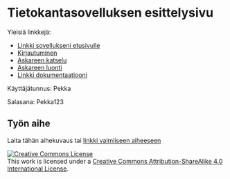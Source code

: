 # Tietokantasovelluksen esittelysivu

Yleisiä linkkejä:

* [Linkki sovellukseni etusivulle](https://samuvait.users.cs.helsinki.fi/tsohasov)
* [Kirjautuminen](https://samuvait.users.cs.helsinki.fi/tsohasov/login)
* [Askareen katselu](https://samuvait.users.cs.helsinki.fi/tsohasov/askare/1)
* [Askareen luonti](https://samuvait.users.cs.helsinki.fi/tsohasov/askare/new)
* [Linkki dokumentaatiooni](https://github.com/samuvait/Tsoha-Bootstrap/blob/master/doc/dokumentaatio.pdf)

Käyttäjätunnus: Pekka

Salasana: Pekka123

## Työn aihe

Laita tähän aihekuvaus tai [linkki valmiiseen aiheeseen](http://advancedkittenry.github.io/suunnittelu_ja_tyoymparisto/aiheet/Muistilista.html) 


<a rel="license" href="http://creativecommons.org/licenses/by-sa/4.0/"><img alt="Creative Commons License" style="border-width:0" src="https://i.creativecommons.org/l/by-sa/4.0/88x31.png" /></a><br />This work is licensed under a <a rel="license" href="http://creativecommons.org/licenses/by-sa/4.0/">Creative Commons Attribution-ShareAlike 4.0 International License</a>.
